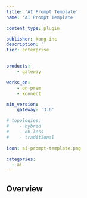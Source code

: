 ```yaml
---
title: 'AI Prompt Template'
name: 'AI Prompt Template'

content_type: plugin

publisher: kong-inc
description: ''
tier: enterprise


products:
    - gateway

works_on:
    - on-prem
    - konnect

min_version:
    gateway: '3.6'

# topologies:
#    - hybrid
#    - db-less
#    - traditional

icon: ai-prompt-template.png

categories:
  - ai
---
```


## Overview
